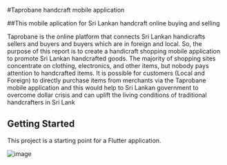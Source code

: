 #Taprobane handcraft mobile application

##This mobile aplication for Sri Lankan handcraft online buying and selling 

Taprobane is the online platform that connects Sri Lankan handicrafts sellers and buyers and buyers which are in foreign and local. So, the purpose of this report is to create a handicraft shopping mobile application to promote Sri Lankan handcrafted goods. The majority of shopping sites concentrate on clothing, electronics, and other items, but nobody pays attention to handcrafted items. It is possible for customers (Local and Foreign) to directly purchase items from merchants via the Taprobane mobile application and this would help to Sri Lankan government to overcome dollar crisis and can uplift the living conditions of traditional handcrafters in Sri Lank

## Getting Started

This project is a starting point for a Flutter application.


![image](https://user-images.githubusercontent.com/86922122/201483308-86556b0a-241e-4251-bcaa-a7e68a5231b5.png)
